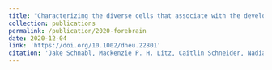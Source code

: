 ```yaml
---
title: "Characterizing the diverse cells that associate with the developing commissures of the zebrafish forebrain"
collection: publications
permalink: /publication/2020-forebrain
date: 2020-12-04
link: 'https://doi.org/10.1002/dneu.22801'
citation: 'Jake Schnabl, Mackenzie P. H. Litz, Caitlin Schneider, Nadia PenkoffLidbeck, Sarah Bashiruddin, Morgan S. Schwartz, Kristin Alligood, Stephen H. Devoto, Michael J. F. Barresi. 2020. &quot;Characterizing the diverse cells that associate with the developing commissures of the zebrafish forebrain.&quot; <i>Developmental Neurobiology</i>. doi:10.1002/dneu.22801'
---
```

